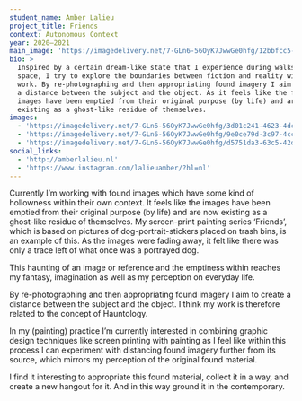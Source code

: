 ```yaml
---
student_name: Amber Lalieu
project_title: Friends
context: Autonomous Context
year: 2020—2021
main_image: 'https://imagedelivery.net/7-GLn6-56OyK7JwwGe0hfg/12bbfcc5-4cbb-41e5-0fa2-c14ef6dce500'
bio: >
  Inspired by a certain dream-like state that I experience during walks in urban
  space, I try to explore the boundaries between fiction and reality within my
  work. By re-photographing and then appropriating found imagery I aim to create
  a distance between the subject and the object. As it feels like the found
  images have been emptied from their original purpose (by life) and are now
  existing as a ghost-like residue of themselves.
images:
  - 'https://imagedelivery.net/7-GLn6-56OyK7JwwGe0hfg/3d01c241-4623-4dca-fefa-0281b3f38000'
  - 'https://imagedelivery.net/7-GLn6-56OyK7JwwGe0hfg/9e0ce79d-3c97-4cce-deb3-382914ac0100'
  - 'https://imagedelivery.net/7-GLn6-56OyK7JwwGe0hfg/d5751da3-63c5-42d6-7aa9-719b15eba600'
social_links:
  - 'http://amberlalieu.nl'
  - 'https://www.instagram.com/lalieuamber/?hl=nl'
---
```

Currently I’m working with found images which have some kind of hollowness within their own context. It feels like the images have been emptied from their original purpose (by life) and are now existing as a ghost-like residue of themselves. My screen-print painting series ‘Friends’, which is based on pictures of dog-portrait-stickers placed on trash bins, is an example of this. As the images were fading away, it felt like there was only a trace left of what once was a portrayed dog. 

This haunting of an image or reference and the emptiness within reaches my fantasy, imagination as well as my perception on everyday life. 

By re-photographing and then appropriating found imagery I aim to create a distance between the subject and the object. I think my work is therefore related to the concept of Hauntology. 

In my (painting) practice I’m currently interested in combining graphic design techniques like screen printing with painting as I feel like within this process I can experiment with distancing found imagery further from its source, which mirrors my perception of the original found material.

I find it interesting to appropriate this found material, collect it in a way, and create a new hangout for it. And in this way ground it in the contemporary.